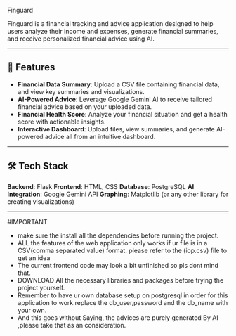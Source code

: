 Finguard

Finguard is a financial tracking and advice application designed to help users analyze their income and expenses, generate financial summaries, and receive personalized financial advice using AI.

---

## 🚀 Features

- **Financial Data Summary**: Upload a CSV file containing financial data, and view key summaries and visualizations.
- **AI-Powered Advice**: Leverage Google Gemini AI to receive tailored financial advice based on your uploaded data.
- **Financial Health Score**: Analyze your financial situation and get a health score with actionable insights.
- **Interactive Dashboard**: Upload files, view summaries, and generate AI-powered advice all from an intuitive dashboard.

---

## 🛠️ Tech Stack

 **Backend**: Flask
 **Frontend**: HTML, CSS
 **Database**: PostgreSQL
 **AI Integration**: Google Gemini API
 **Graphing**: Matplotlib (or any other library for creating visualizations)

---
#IMPORTANT 
- make sure the install all the dependencies before running the project.
- ALL the features of the web application only works if ur file is in a CSV(comma separated value) format. please refer to the (iop.csv) file to get an idea
- The current frontend code may look a bit unfinished so pls dont mind that.
- DOWNLOAD All the necessary libraries and packages before trying the project yourself.
- Remember to have ur own database setup on postgresql in order for this application to work.replace the db_user,password and the db_name with your own.
- And this goes without Saying, the advices are purely generated By AI ,please take that as an consideration. 




